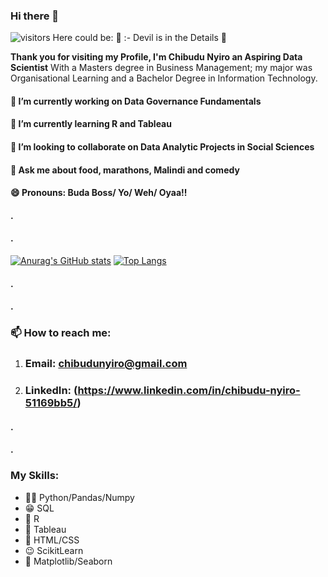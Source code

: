 ### **Hi there 👋**

![visitors Here could be: 🤪](https://visitor-badge.glitch.me/badge?page_id=page.id)  :- Devil is in the Details 🤪

**Thank you for visiting my Profile, I'm Chibudu Nyiro an Aspiring Data Scientist**
With a Masters degree in Business Management; my major was Organisational Learning and a Bachelor Degree in Information Technology.



#### 🔭 I’m currently working on Data Governance Fundamentals
#### 🌱 I’m currently learning R and Tableau
#### 👯 I’m looking to collaborate on Data Analytic Projects in Social Sciences
#### 💬 Ask me about food, marathons, Malindi and comedy
#### **😄 Pronouns: Buda Boss/ Yo/ Weh/ Oyaa!!**
#### .
#### .


[![Anurag's GitHub stats](https://github-readme-stats.vercel.app/api?username=ch1b4d4)](https://github.com/ch1b4d4/github-readme-stats)
[![Top Langs](https://github-readme-stats.vercel.app/api/top-langs/?username=ch1b4d4&layout=compact)](https://github.com/ch1b4d4/github-readme-stats) 

#### .
#### .



### 📫 How to reach me:
1. ### Email: chibudunyiro@gmail.com
2. ### LinkedIn: (https://www.linkedin.com/in/chibudu-nyiro-51169bb5/)

#### .
#### .


### **My Skills:**
- 🐕‍🦺 Python/Pandas/Numpy 
- 😁 SQL
- 🤗 R
- 🐴 Tableau
- 🐇 HTML/CSS
- 😉 ScikitLearn
- 🤩 Matplotlib/Seaborn



<!--
**ch1b4d4/ch1b4d4** is a ✨ _special_ ✨ repository because its `README.md` (this file) appears on your GitHub profile.

Here are some ideas to get you started:

- 🔭 I’m currently working on ...
- 🌱 I’m currently learning ...
- 👯 I’m looking to collaborate on ...
- 🤔 I’m looking for help with ...
- 💬 Ask me about ...
- 📫 How to reach me: ...
- 😄 Pronouns: ...
- ⚡ Fun fact: ...
-->
